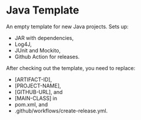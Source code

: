 # Java Template

An empty template for new Java projects.
Sets up:
 * JAR with dependencies,
 * Log4J,
 * JUnit and Mockito,
 * Github Action for releases.

After checking out the template, you need to replace:
 * [ARTIFACT-ID],
 * [PROJECT-NAME],
 * [GITHUB-URL], and
 * [MAIN-CLASS]
in
 * pom.xml, and
 * .github/workflows/create-release.yml.
